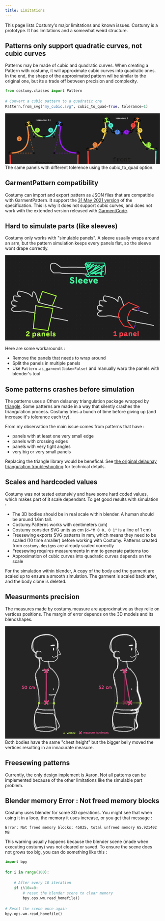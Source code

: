 ```yaml
---
title: Limitations
---
```


This page lists Costumy's major limitations and known issues.
Costumy is a prototype. It has limitations and a somewhat weird structure.

## Patterns only support quadratic curves, not cubic curves

Patterns may be made of cubic and quadratic curves.
When creating a Pattern with costumy, it will approximate cubic curves into quadratic ones.
In the end, the shape of the approximated pattern wil be similar to the original one, but its a trade off between precision and complexity.

```python
from costumy.classes import Pattern

# Convert a cubic pattern to a quadratic one
Pattern.from_svg("my_cubic.svg", cubic_to_quad=True, tolerance=1)

```

![Two version of the same panel with different amount of edges because of cubic 2 quad](../assets/media/Cubic2quad.png)
The same panels with different tolerence using the cubic_to_quad option.

## GarmentPattern compatibility

Costumy can import and export pattern as JSON files that are compatible with GarmentPattern.
It support the [31 May 2021 version](https://github.com/maria-korosteleva/Garment-Pattern-Generator/blob/9b5702605271c087b99472704334ec154e6d07e4/docs/template_spec_with_comments.json) of the specification.
This is why it does not support cubic curves, and does not work with the extended version released with [GarmentCode](https://github.com/maria-korosteleva/GarmentCode).

## Hard to simulate parts (like sleeves)

Costumy only works with "simulable panels".
A sleeve usually wraps around an arm, but the pattern simulation keeps every panels flat, so the sleeve wont drape correctly.

![A sleeve is simulable when its made of 2 panels instead of one that warps around](../assets/media/simulable_parts.png)

Here are some workarounds :

- Remove the panels that needs to wrap around
- Split the panels in multiple panels
- Use `Pattern.as_garment(bake=False)` and manually warp the panels with blender's tool

## Some patterns crashes before simulation

The patterns uses a Cthon delaunay triangulation package wrapped by [triangle](https://pypi.org/project/triangle/). Some patterns are made in a way that silently crashes the triangulation process. Costumy tries a bunch of time before giving up (and increase it's tolerance each try).

From my observation the main issue comes from patterns that have :

- panels with at least one very small edge
- panels with crossing edges
- panels with very tight angles
- very big or very small panels

Replacing the triangle library would be benefical.
See [the original delaunay triangulation troubleshooting](https://www.cs.cmu.edu/~quake/triangle.trouble.html) for technical details.


## Scales and hardcoded values

Costumy was not tested extensivly and have some hard coded values, which makes part of it scale dependant.
To get good results with simulation :

- The 3D bodies should be in real scale within blender. A human should be around 1.6m tall.
- Costumy.Patterns works with centimeters (cm)
- Costumy consider SVG units as cm (`d="M 0 0, 0 1"` is a line of 1 cm)
- Freesewing exports SVG patterns in mm, which means they need to be scaled (10 time smaller) before working with Costumy. Patterns created from `costumy.designs` are already scaled correctly
- Freesewing requires measurements in mm to generate patterns too
- Approximation of cubic curves into quadratic curves depends on the scale

For the simulation within blender, A copy of the body and the garment are scaled up to ensure a smooth simulation.
The garment is scaled back after, and the body clone is deleted.

## Measurments precision

The measures made by costumy.measure are approximative as they relie on vertices positions. The margin of error depends on the 3D models and its blendshapes.

![The position of a vertex can be enough to offset the measurement](../assets/media/measure_offset.png)
Both bodies have the same "chest height" but the bigger belly moved the vertices resulting in an innacurate measure.  

## Freesewing patterns

Currently, the only design implement is [Aaron](https://freesewing.org/fr/docs/designs/aaron).
Not all patterns can be implemented because of the other limitations like the simulable part problem.

## Blender memory Error : Not freed memory blocks

Costumy uses blender for some 3D operations. You might see that when using it in a loop, the memory it uses increase, or you get that message :

```text
Error: Not freed memory blocks: 45035, total unfreed memory 65.921402 MB
```

This warning usually happens because the blender scene (made when executing costumy) was not cleared or saved. To ensure the scene does not grows too big, you can do something like this :

```python
import bpy

for i in range(100):

    # After every 10 iteration
    if i%10==0:
        # reset the blender scene to clear memory
        bpy.ops.wm.read_homefile()

# Reset the scene once again
bpy.ops.wm.read_homefile()
```
